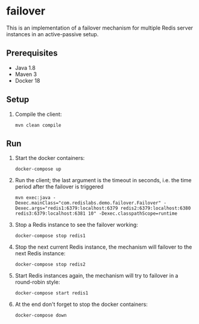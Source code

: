 # failover
This is an implementation of a failover mechanism for multiple Redis server instances in an active-passive setup.

## Prerequisites

* Java 1.8
* Maven 3
* Docker 18

## Setup

1. Compile the client:

   ```mvn clean compile```

## Run
   
1. Start the docker containers:

   ```docker-compose up```
   
2. Run the client; the last argument is the timeout in seconds, i.e. the time period after the failover is triggered

   ```mvn exec:java -Dexec.mainClass="com.redislabs.demo.failover.Failover" -Dexec.args="redis1:6379:localhost:6379 redis2:6379:localhost:6380 redis3:6379:localhost:6381 10" -Dexec.classpathScope=runtime```

3. Stop a Redis instance to see the failover working:

   ```docker-compose stop redis1```
   
4. Stop the next current Redis instance, the mechanism will failover to the next Redis instance:

   ```docker-compose stop redis2```

5. Start Redis instances again, the mechanism will try to failover in a round-robin style:

   ```docker-compose start redis1```

6. At the end don't forget to stop the docker containers:

   ```docker-compose down```
